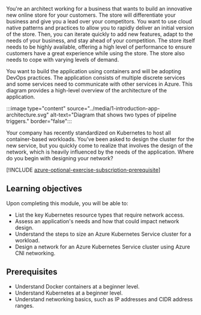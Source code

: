 You're an architect working for a business that wants to build an innovative new online store for your customers. The store will differentiate your business and give you a lead over your competitors. You want to use cloud native patterns and practices to allow you to rapidly deliver an initial version of the store. Then, you can iterate quickly to add new features, adapt to the needs of your business, and stay ahead of your competition. The store itself needs to be highly available, offering a high level of performance to ensure customers have a great experience while using the store. The store also needs to cope with varying levels of demand.

You want to build the application using containers and will be adopting DevOps practices. The application consists of multiple discrete services and some services need to communicate with other services in Azure. This diagram provides a high-level overview of the architecture of the application.

:::image type="content" source="../media/1-introduction-app-architecture.svg" alt-text="Diagram that shows two types of pipeline triggers." border="false":::

Your company has recently standardized on Kubernetes to host all container-based workloads. You've been asked to design the cluster for the new service, but you quickly come to realize that involves the design of the network, which is heavily influenced by the needs of the application. Where do you begin with designing your network?

[!INCLUDE [azure-optional-exercise-subscription-prerequisite](../../../includes/azure-optional-exercise-subscription-prerequisite.md)]

## Learning objectives

Upon completing this module, you will be able to:

- List the key Kubernetes resource types that require network access.
- Assess an application's needs and how that could impact network design.
- Understand the steps to size an Azure Kubernetes Service cluster for a workload.
- Design a network for an Azure Kubernetes Service cluster using Azure CNI networking.

## Prerequisites

- Understand Docker containers at a beginner level.
- Understand Kubernetes at a beginner level.
- Understand networking basics, such as IP addresses and CIDR address ranges.